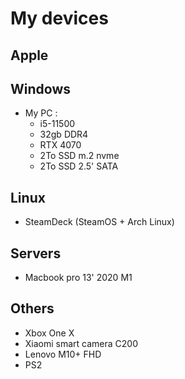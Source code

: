 <script setup>
    import DeviceCard from "../../components/DeviceCard.vue"
</script>

# My devices <Badge type="tip" text="WIP" />


## Apple

<DeviceCard deviceName='mbp' />
<DeviceCard deviceName='iphone' />
<DeviceCard deviceName='ipad5' />
<DeviceCard deviceName='ipad3' />
<DeviceCard deviceName='nano' />

## Windows

- My PC : 
    - i5-11500
    - 32gb DDR4
    - RTX 4070
    - 2To SSD m.2 nvme
    - 2To SSD 2.5' SATA

## Linux

- SteamDeck (SteamOS + Arch Linux)

## Servers

- Macbook pro 13' 2020 M1

## Others

- Xbox One X
- Xiaomi smart camera C200
- Lenovo M10+ FHD
- PS2
